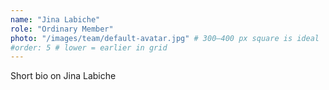 ```yaml
---
name: "Jina Labiche"
role: "Ordinary Member"
photo: "/images/team/default-avatar.jpg" # 300–400 px square is ideal
#order: 5 # lower = earlier in grid
---
```


Short bio on Jina Labiche
